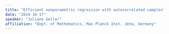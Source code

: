 ```yaml
---
title: "Efficient nonparametric regression with autocorrelated samples"
date: "2014-10-17"
speaker: "Juliane Geller"
affiliation: "Dept. of Mathematics, Max Planck Inst. Jena, Germany"
---
```

